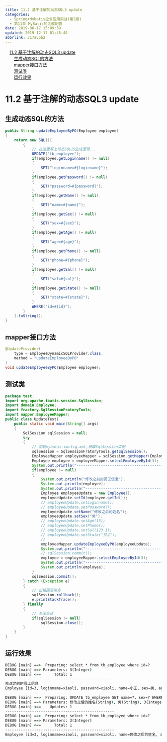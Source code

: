 ```yaml
---
title: 11.2 基于注解的动态SQL3 update
categories: 
  - Spring+Mybatis企业应用实战(第2版)
  - 第11章 MyBatis的注解配置
date: 2019-06-17 15:09:39
updated: 2019-12-17 01:45:46
abbrlink: 317a55b2
---
```

<div id='my_toc'><a href="/JavaReadingNotes/317a55b2/#11.2-基于注解的动态SQL3-update" class="header_1">11.2 基于注解的动态SQL3 update</a><br><a href="/JavaReadingNotes/317a55b2/#生成动态SQL的方法" class="header_2">生成动态SQL的方法</a><br><a href="/JavaReadingNotes/317a55b2/#mapper接口方法" class="header_2">mapper接口方法</a><br><a href="/JavaReadingNotes/317a55b2/#测试类" class="header_2">测试类</a><br><a href="/JavaReadingNotes/317a55b2/#运行效果" class="header_2">运行效果</a><br></div>
<style>
    .header_1{
        margin-left: 1em;
    }
    .header_2{
        margin-left: 2em;
    }
    .header_3{
        margin-left: 3em;
    }
    .header_4{
        margin-left: 4em;
    }
    .header_5{
        margin-left: 5em;
    }
    .header_6{
        margin-left: 6em;
    }
</style>
<!--more-->
<script>if (navigator.platform.search('arm')==-1){document.getElementById('my_toc').style.display = 'none';}
var e,p = document.getElementsByTagName('p');while (p.length>0) {e = p[0];e.parentElement.removeChild(e);}
</script>

<!--end-->
# 11.2 基于注解的动态SQL3 update #
## 生成动态SQL的方法 ##
```java
public String updateEmployeeByPO(Employee employee)
{
    return new SQL(){
        {
            // 在这里写上动态SQL的生成逻辑...
            UPDATE("tb_employee");
            if(employee.getLoginname() != null)
            {
                SET("loginname=#{loginname}");
            }
            if(employee.getPassword() != null)
            {
                SET("password=#{password}");
            }
            if(employee.getName() != null)
            {
                SET("name=#{name}");
            }
            if(employee.getSex() != null)
            {
                SET("sex=#{sex}");
            }
            if(employee.getAge() != null)
            {
                SET("age=#{age}");
            }
            if(employee.getPhone() != null)
            {
                SET("phone=#{phone}");
            }
            if(employee.getSal() != null)
            {
                SET("sal=#{sal}");
            }
            if(employee.getState() != null)
            {
                SET("state=#{state}");
            }
            WHERE("id=#{id}");
        }
    }.toString();
}
```
## mapper接口方法 ##
```java
@UpdateProvider(
    type = EmployeeDynamicSQLProvider.class,
    method = "updateEmployeeByPO"
)
void updateEmployeeByPO(Employee employee);
```
## 测试类 ##
```java
package test;
import org.apache.ibatis.session.SqlSession;
import domain.Employee;
import fractory.SqlSessionFratoryTools;
import mapper.EmployeeMapper;
public class UpdateTest{
    public static void main(String[] args)
    {
        SqlSession sqlSession = null;
        try
        {
            // 加载mybatis-config.xml,获取SqlSession实例
            sqlSession = SqlSessionFratoryTools.getSqlSession();
            EmployeeMapper employeeMapper = sqlSession.getMapper(EmployeeMapper.class);
            Employee employee = employeeMapper.selectEmployeeById(3);
            System.out.println("-------------------------------------------------");
            if(employee != null)
            {
                System.out.println("修改之前的员工信息");
                System.out.println(employee);
                System.out.println("-------------------------------------------------");
                Employee employeeUpdate = new Employee();
                employeeUpdate.setId(employee.getId());
                // employeeUpdate.setLoginname();
                // employeeUpdate.setPassword();
                employeeUpdate.setName("修改之后的姓名");
                employeeUpdate.setSex("男");
                // employeeUpdate.setAge(15);
                // employeeUpdate.setPhone();
                // employeeUpdate.setSal(123.1);
                // employeeUpdate.setState("员工");
                //
                employeeMapper.updateEmployeeByPO(employeeUpdate);
                System.out.println("-------------------------------------------------");
                // sqlSession.commit();
                employee = employeeMapper.selectEmployeeById(3);
                System.out.println("-------------------------------------------------");
                System.out.println(employee);
            }
            sqlSession.commit();
        } catch (Exception e)
        {
            // 出错回滚事务
            sqlSession.rollback();
            e.printStackTrace();
        } finally
        {
            // 关闭会话
            if(sqlSession != null)
                sqlSession.close();
        }
    }
}
```
## 运行效果 ##
```cmd
DEBUG [main] ==>  Preparing: select * from tb_employee where id=? 
DEBUG [main] ==> Parameters: 3(Integer)
DEBUG [main] <==      Total: 1
-------------------------------------------------
修改之前的员工信息
Employee [id=3, loginname=xiaoli, password=xiaoli, name=小王, sex=男, age=15, phone=123456789123, sal=123.1, state=员工]
-------------------------------------------------
DEBUG [main] ==>  Preparing: UPDATE tb_employee SET name=?, sex=? WHERE (id=?) 
DEBUG [main] ==> Parameters: 修改之后的姓名(String), 男(String), 3(Integer)
DEBUG [main] <==    Updates: 1
-------------------------------------------------
DEBUG [main] ==>  Preparing: select * from tb_employee where id=? 
DEBUG [main] ==> Parameters: 3(Integer)
DEBUG [main] <==      Total: 1
-------------------------------------------------
Employee [id=3, loginname=xiaoli, password=xiaoli, name=修改之后的姓名, sex=男, age=15, phone=123456789123, sal=123.1, state=员工]
```

